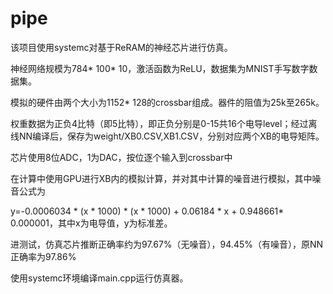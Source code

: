 pipe
====
该项目使用systemc对基于ReRAM的神经芯片进行仿真。

神经网络规模为784* 100* 10，激活函数为ReLU，数据集为MNIST手写数字数据集。

模拟的硬件由两个大小为1152* 128的crossbar组成。器件的阻值为25k至265k。

权重数据为正负4比特（即5比特），即正负分别是0-15共16个电导level；经过离线NN编译后，保存为weight/XB0.CSV,XB1.CSV，分别对应两个XB的电导矩阵。

芯片使用8位ADC，1为DAC，按位逐个输入到crossbar中

在计算中使用GPU进行XB内的模拟计算，并对其中计算的噪音进行模拟，其中噪音公式为

y=-0.0006034 * (x * 1000) * (x * 1000) + 0.06184 * x + 0.948661* 0.000001，其中x为电导值，y为标准差。

进测试，仿真芯片推断正确率约为97.67%（无噪音），94.45%（有噪音），原NN正确率为97.86%

使用systemc环境编译main.cpp运行仿真器。
